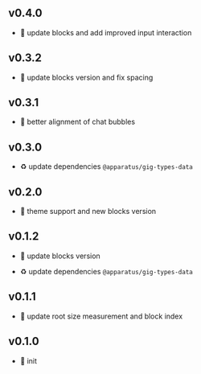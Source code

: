 ## v0.4.0

* 🌱 update blocks and add improved input interaction

## v0.3.2

* 🐞 update blocks version and fix spacing

## v0.3.1

* 🐞 better alignment of chat bubbles

## v0.3.0

* ♻️ update dependencies `@apparatus/gig-types-data`

## v0.2.0

* 🌱 theme support and new blocks version

## v0.1.2

* 🐞 update blocks version

* ♻️ update dependencies `@apparatus/gig-types-data`

## v0.1.1

* 🐞 update root size measurement and block index

## v0.1.0

* 🐣 init

